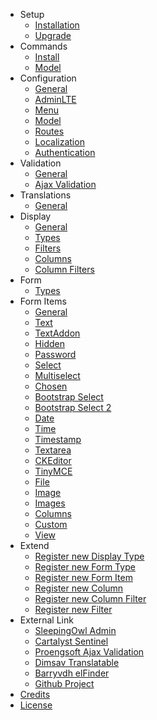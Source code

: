 - Setup 
    - [Installation](/{{version}}/setup/installation)
    - [Upgrade](/{{version}}/setup/upgrade)
- Commands
    - [Install](/{{version}}/command/install)
    - [Model](/{{version}}/command/model)
- Configuration
    - [General](/{{version}}/configuration/general)
    - [AdminLTE](/{{version}}/configuration/adminlte)
    - [Menu](/{{version}}/configuration/menu)
    - [Model](/{{version}}/configuration/model)
    - [Routes](/{{version}}/configuration/routes)
    - [Localization](/{{version}}/configuration/localization)
    - [Authentication](/{{version}}/configuration/authentication)
- Validation
    - [General](/{{version}}/validation/general)
    - [Ajax Validation](/{{version}}/validation/ajax)
- Translations
    - [General](/{{version}}/translation/general)
- Display
    - [General](/{{version}}/display/general)
    - [Types](/{{version}}/display/types)
    - [Filters](/{{version}}/display/filters)
    - [Columns](/{{version}}/display/columns)
    - [Column Filters](/{{version}}/display/column_filters)
- Form
    - [Types](/{{version}}/form/types)
- Form Items  
    - [General](/{{version}}/field/general)
    - [Text](/{{version}}/field/text)
    - [TextAddon](/{{version}}/field/textaddon)
    - [Hidden](/{{version}}/field/hidden)
    - [Password](/{{version}}/field/password)
    - [Select](/{{version}}/field/select)
    - [Multiselect](/{{version}}/field/multiselect)
    - [Chosen](/{{version}}/field/chosen)
    - [Bootstrap Select](/{{version}}/field/bootstrapselect)
    - [Bootstrap Select 2](/{{version}}/field/select2)
    - [Date](/{{version}}/field/date)
    - [Time](/{{version}}/field/time)
    - [Timestamp](/{{version}}/field/timestamp)
    - [Textarea](/{{version}}/field/textarea)
    - [CKEditor](/{{version}}/field/ckeditor)
    - [TinyMCE](/{{version}}/field/tinymce)
    - [File](/{{version}}/field/file)
    - [Image](/{{version}}/field/image)
    - [Images](/{{version}}/field/images)
    - [Columns](/{{version}}/field/columns)
    - [Custom](/{{version}}/field/custom)
    - [View](/{{version}}/field/view)
- Extend
    - [Register new Display Type](/{{version}}/extend/displaytype)
    - [Register new Form Type](/{{version}}/extend/formtype)
    - [Register new Form Item](/{{version}}/extend/formitem)
    - [Register new Column](/{{version}}/extend/column)
    - [Register new Column Filter](/{{version}}/extend/columnfilter)
    - [Register new Filter](/{{version}}/extend/filter)
- External Link
    - <a href="http://sleeping-owl.github.io" target="_blank">SleepingOwl Admin</a> 
    - <a href="https://cartalyst.com/manual/sentinel" target="_blank">Cartalyst Sentinel</a>
    - <a href="https://github.com/proengsoft/laravel-jsvalidation" target="_blank">Proengsoft Ajax Validation</a>
    - <a href="https://github.com/dimsav/laravel-translatable" target="_blank">Dimsav Translatable</a>
    - <a href="https://github.com/barryvdh/laravel-elfinder" target="_blank">Barryvdh elFinder</a>
    - <a href="https://github.com/Pseudoagentur/soa-sentinel" target="_blank">Github Project</a>
- [Credits](/{{version}}/credits)
- [License](/{{version}}/license)